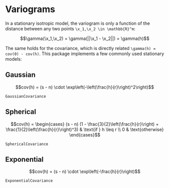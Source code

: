 # Variograms

```math
\newcommand{\x}{\boldsymbol{x}}
```

In a stationary isotropic model, the variogram is only a function of the distance
between any two points ``\x_1,\x_2 \in \mathbb{R}^m``:

```math
\gamma(\x_1,\x_2) = \gamma(||\x_1 - \x_2||) = \gamma(h)
```

The same holds for the covariance, which is directly related ``\gamma(h) = cov(0) - cov(h)``.
This package implements a few commonly used stationary models:

## Gaussian

```math
cov(h) = (s - n) \cdot \exp\left(-\left(\frac{h}{r}\right)^2\right)
```

```@docs
GaussianCovariance
```

## Spherical

```math
cov(h) =
\begin{cases}
(s - n) (1 - \frac{3}{2}\left(\frac{h}{r}\right) + \frac{1}{2}\left(\frac{h}{r}\right)^3) & \text{if } h \leq r \\
0 & \text{otherwise}
\end{cases}
```

```@docs
SphericalCovariance
```

## Exponential

```math
cov(h) = (s - n) \cdot \exp\left(-\frac{h}{r}\right)
```

```@docs
ExponentialCovariance
```
